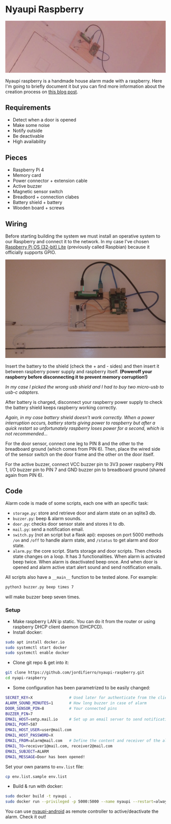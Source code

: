 # Nyaupi Raspberry

![Nyaupi](/images/nyaupi_art.png)

Nyaupi raspberry is a handmade house alarm made with a raspberry.
Here I'm going to briefly document it
but you can find more information about the creation process on
[this blog post](https://jordifierro.com/nyaupi-raspberry-alarm).

## Requirements

* Detect when a door is opened
* Make some noise
* Notify outside
* Be deactivable
* High availability

## Pieces

* Raspberry Pi 4
* Memory card
* Power connector + extension cable
* Active buzzer
* Magnetic sensor switch
* Breadbord + connection clabes
* Battery shield + battery
* Wooden board + screws

## Wiring

Before starting building the system we must install
an operative system to our Raspberry and connect it to the network.
In my case I've chosen
[Raspberry Pi OS (32-bit) Lite](https://www.raspberrypi.org/downloads/raspberry-pi-os/)
(previously called Raspbian)
because it officially supports GPIO.

![Wiring](/images/nyaupi_wiring.png)

Insert the battery to the shield (check the + and - sides)
and then insert it between raspberry power supply and raspberry itself.
**(Poweroff your raspberry before disconnecting it to prevent memory corruption!)**

_In my case I picked the wrong usb shield and I had to buy two micro-usb to usb-c adapters._

After battery is charged, disconnect your raspberry power supply 
to check the battery shield keeps raspberry working correctly.

_Again, in my case battery shield doesn't work correctly.
When a power interruption occurs, battery starts giving power to raspberry
but after a quick restart so unfortunately raspberry loses power for a second,
which is not recommended..._

For the door sensor, connect one leg to PIN 8 and
the other to the breadboard ground (which comes from PIN 6).
Then, place the wired side of the sensor switch on the door frame
and the other on the door itself.

For the active buzzer, connect VCC buzzer pin to 3V3 power raspberry PIN 1,
I/O buzzer pin to PIN 7 and GND buzzer pin to breadboard ground (shared again from PIN 6).

## Code

Alarm code is made of some scripts, each one with an specific task:
* `storage.py`: store and retrieve door and alarm state on an sqlite3 db.
* `buzzer.py`: beep & alarm sounds.
* `door.py`: checks door sensor state and stores it to db.
* `mail.py`: send a notification email.
* `switch.py` (not an script but a flask api):
exposes on port 5000 methods `/on` and `/off` to handle alarm state,
and `/status` to get alarm and door state.
* `alarm.py`: the core script. Starts storage and door scripts. Then checks state changes on a loop.
It has 3 functionalities. When alarm is activated beep twice. When alarm is deactivated beep once.
And when door is opened and alarm active start alert sound and send notification emails.

All scripts also have a `__main__` function to be tested alone. For example:
```bash
python3 buzzer.py beep times 7
```
will make buzzer beep seven times.

### Setup

* Make raspberry LAN ip static. You can do it from the router or using raspberry DHCP client daemon (DHCPCD).
* Install docker:
```bash
sudo apt install docker.io
sudo systemctl start docker
sudo systemctl enable docker
```
* Clone git repo & get into it:
```bash
git clone https://github.com/jordifierro/nyaupi-raspberry.git
cd nyapi-raspberry
```
* Some configuration has been parametrized to be easily changed:
```bash
SECRET_KEY=X                # Used later for authenticate from the client
ALARM_SOUND_MINUTES=1       # How long buzzer in case of alarm
DOOR_SENSOR_PIN=8           # Your connected pins
BUZZER_PIN=7
EMAIL_HOST=smtp.mail.io     # Set up an email server to send notifications and paste config here
EMAIL_PORT=587
EMAIL_HOST_USER=user@mail.com
EMAIL_HOST_PASSWORD=X
EMAIL_FROM=alarm@mail.com   # Define the content and receiver of the alarm notification email
EMAIL_TO=receiver1@mail.com, receiver2@mail.com
EMAIL_SUBJECT=ALARM
EMAIL_MESSAGE=Door has been opened!
```
Set your own params to `env.list` file:
```bash
cp env.list.sample env.list
```
* Build & run with docker:
```bash
sudo docker build -t nyaupi .
sudo docker run --privileged -p 5000:5000 --name nyaupi --restart=always -d -t nyaupi
```

You can use [nyaupi-android](https://github.com/jordifierro/nyaupi-android)
as remote controller to active/deactivate the alarm. Check it out!
